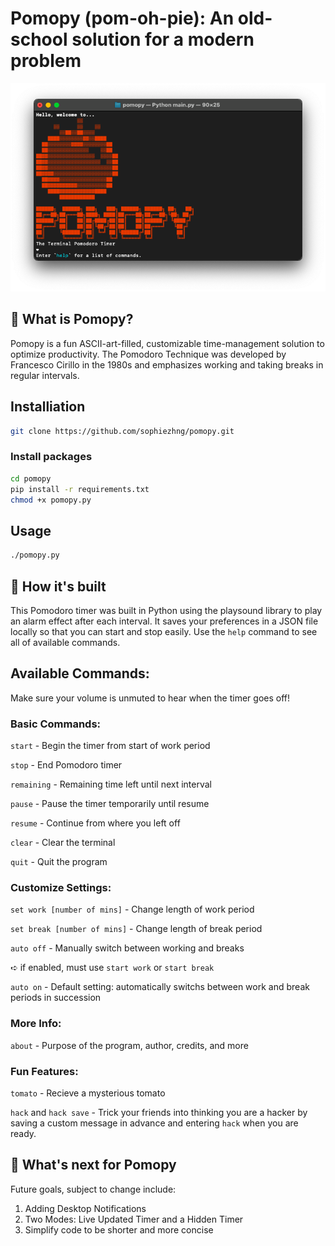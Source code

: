 # Pomopy (pom-oh-pie): An old-school solution for a modern problem

![Picture of terminal with pomopy](images/pomopy.png)

## 🍅 What is Pomopy?
Pomopy is a fun ASCII-art-filled, customizable time-management solution to optimize productivity. The Pomodoro Technique was developed by Francesco Cirillo in the 1980s and emphasizes working and taking breaks in regular intervals. 

## Installiation
```bash
git clone https://github.com/sophiezhng/pomopy.git
```
### Install packages 
```bash 
cd pomopy
pip install -r requirements.txt
chmod +x pomopy.py
```

## Usage
```bash
./pomopy.py
```

## 🌱 How it's built
This Pomodoro timer was built in Python using the playsound library to play an alarm effect after each interval. It saves your preferences in a JSON file locally so that you can start and stop easily. Use the `help` command to see all of available commands.

## Available Commands:
Make sure your volume is unmuted to hear when the timer goes off!

### Basic Commands:
`start` - Begin the timer from start of work period

`stop` - End Pomodoro timer

`remaining` - Remaining time left until next interval

`pause` - Pause the timer temporarily until resume

`resume` - Continue from where you left off

`clear` - Clear the terminal

`quit` - Quit the program

### Customize Settings:
`set work [number of mins]` - Change length of work period

`set break [number of mins]` - Change length of break period

`auto off` - Manually switch between working and breaks

➪ if enabled, must use `start work` or `start break`

`auto on` - Default setting: automatically switchs between work and break periods in succession

### More Info:

`about` - Purpose of the program, author, credits, and more

### Fun Features:

`tomato` - Recieve a mysterious tomato

`hack` and `hack save` - Trick your friends into thinking you are a hacker by saving a custom message in advance and entering `hack` when you are ready.

## 🍝 What's next for Pomopy 
Future goals, subject to change include:
1. Adding Desktop Notifications
2. Two Modes: Live Updated Timer and a Hidden Timer
3. Simplify code to be shorter and more concise
